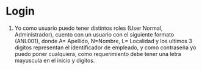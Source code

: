 # Login
1. Yo como usuario puedo tener distintos roles (User Normal, Administrador), cuento con un usuario con el siguiente formato (ANL001), donde A= Apellido, N=Nombre, L= Localidad y los ultimos 3 digitos representan el identificador de empleado, y como contraseña yo puedo poner cualquiera, como requerimiento debe tener una letra mayuscula en el inicio y digitos.
